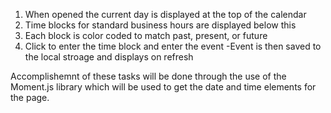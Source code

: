1. When opened the current day is displayed at the top of the calendar
2. Time blocks for standard business hours are displayed below this
3. Each block is color coded to match past, present, or future 
4. Click to enter the time block and enter the event
    -Event is then saved to the local stroage and displays on refresh

Accomplishemnt of these tasks will be done through the use of the Moment.js
library which will be used to get the date and time elements for the page. 